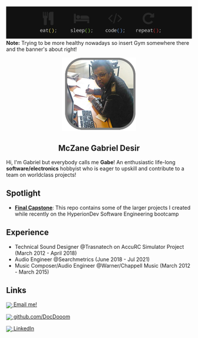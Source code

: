 ![./assets/eat_sleep_banner.png](./assets/eat_sleep_banner.png)
**Note:** Trying to be more healthy nowadays so insert Gym somewhere there and the banner's about right!

<p align="center">
<img src="./assets/profile.png" width="200" />
</p>
<h2 align="center">McZane Gabriel Desir</h2>

Hi, I'm  Gabriel but everybody calls me **Gabe**! An enthusiastic life-long **software/electronics** hobbyist who is eager to upskill and contribute to a team on worldclass projects!


## Spotlight
- <a href="https://github.com/DocDooom/final-capstone" target="_blank">**Final Capstone**</a>: This repo contains some of the larger projects I created while recently on the
HyperionDev Software Engineering bootcamp

## Experience

- Technical Sound Designer @Trasnatech on AccuRC Simulator Project (March 2012 - April 2018)
- Audio Engineer @Searchmetrics (June 2018 - Jul 2021)
- Music Composer/Audio Engineer @Warner/Chappell Music (March 2012 - March 2015)

## Links

<img src="https://img.icons8.com/ios/512/apple-mail" width="32" valign="middle"><a href="mailto:contact@mgdesir.com"> Email me!</a>

<img src="https://img.icons8.com/ios-glyphs/512/github.png" width="32" valign="middle"><a href="https://github.com/DocDooom" target="_blank"> github.com/DocDooom</a>

<img src="https://img.icons8.com/material-outlined/512/linkedin.png" width="32" valign="middle"><a href="https://www.linkedin.com/in/gabriel-desir/" target="_blank"> LinkedIn</a>

